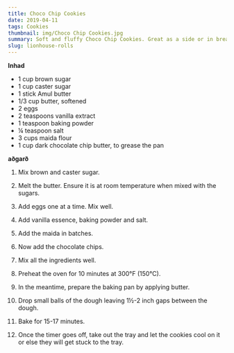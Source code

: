 ```yaml
---
title: Choco Chip Cookies
date: 2019-04-11
tags: Cookies
thumbnail: img/Choco Chip Cookies.jpg
summary: Soft and fluffy Choco Chip Cookies. Great as a side or in breakfast with coffee.
slug: lionhouse-rolls
---
```


__Inhad__

+ 1 cup brown sugar
+ 1 cup caster sugar
+ 1 stick Amul butter
+ 1/3 cup butter, softened
+ 2 eggs
+ 2 teaspoons vanilla extract
+ 1 teaspoon baking powder
+ ¼ teaspoon salt
+ 3 cups maida flour
+ 1 cup dark chocolate chip butter, to grease the pan
   

__aðgarð__

1. Mix brown and caster sugar.

2. Melt the butter. Ensure it is at room temperature when mixed with the sugars.

3. Add eggs one at a time. Mix well.

4. Add vanilla essence, baking powder and salt.

5. Add the maida in batches.

6. Now add the chocolate chips.

7. Mix all the ingredients well.

8. Preheat the oven for 10 minutes at 300°F (150°C).

9. In the meantime, prepare the baking pan by applying butter.

10. Drop small balls of the dough leaving 1½-2 inch gaps between the dough.

11. Bake for 15-17 minutes.

12. Once the timer goes off, take out the tray and let the cookies cool on it or else they will get stuck to the tray.
